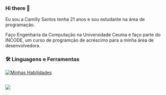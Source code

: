 ### Hi there 👋
Eu sou a Camilly Santos tenha 21 anos e sou estudante na área de programação.

Faço Engenharia da Computação na Universidade Ceuma e faço parte do INCODE, um curso de programção de acréscimo para a minha área 
de desenvolvedora.

### 🛠️ Linguagens e Ferramentas  
[![Minhas Habilidades](https://skillicons.dev/icons?i=html,css,javascript,figma,py,
)](https://skillicons.dev)
          
##
<div>
  <a href="https://www.linkedin.com/in/camilly-christine-961715247/" target="_blank"><img src="https://img.shields.io/badge/-LinkedIn-%230077B5?style=for-the-badge&logo=linkedin&logoColor=white" target="_blank"></a>
</div>
